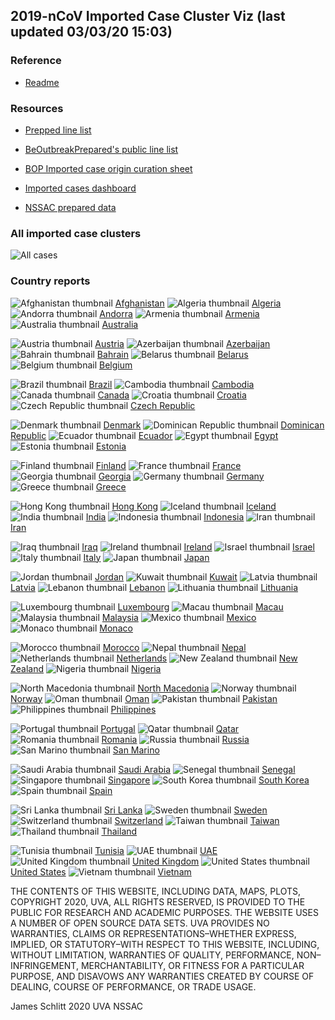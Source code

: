 ## 2019-nCoV Imported Case Cluster Viz (last updated 03/03/20 15:03)


### Reference

* [Readme](https://github.com/SchlittDataSci/SchlittDataSci.github.io/blob/master/README.md)


### Resources

* [Prepped line list](cleaned_line_list.csv)

* [BeOutbreakPrepared's public line list](https://github.com/beoutbreakprepared/nCoV2019)

* [BOP Imported case origin curation sheet](https://docs.google.com/spreadsheets/d/1s2j-RmkO8C69HtrELpNMipkG5ftPJqCPEzGRAxIukFY/edit#gid=0)

* [Imported cases dashboard](https://datastudio.google.com/reporting/f6ad0988-f203-45f8-8d18-5d726c1d2d8b)

* [NSSAC prepared data](https://github.com/SchlittDataSci/SchlittDataSci.github.io/tree/master/data)


### All imported case clusters

![All cases](cluster_analysis/all_imported_cases_NIHFogarty.png)

### Country reports
![Afghanistan thumbnail](thumbnails/Afghanistan_thumbnail.png)  [Afghanistan](country_reports/Afghanistan_report.md)             ![Algeria thumbnail](thumbnails/Algeria_thumbnail.png)  [Algeria](country_reports/Algeria_report.md)             ![Andorra thumbnail](thumbnails/Andorra_thumbnail.png)  [Andorra](country_reports/Andorra_report.md)             ![Armenia thumbnail](thumbnails/Armenia_thumbnail.png)  [Armenia](country_reports/Armenia_report.md)             ![Australia thumbnail](thumbnails/Australia_thumbnail.png)  [Australia](country_reports/Australia_report.md)

![Austria thumbnail](thumbnails/Austria_thumbnail.png)  [Austria](country_reports/Austria_report.md)             ![Azerbaijan thumbnail](thumbnails/Azerbaijan_thumbnail.png)  [Azerbaijan](country_reports/Azerbaijan_report.md)             ![Bahrain thumbnail](thumbnails/Bahrain_thumbnail.png)  [Bahrain](country_reports/Bahrain_report.md)             ![Belarus thumbnail](thumbnails/Belarus_thumbnail.png)  [Belarus](country_reports/Belarus_report.md)             ![Belgium thumbnail](thumbnails/Belgium_thumbnail.png)  [Belgium](country_reports/Belgium_report.md)

![Brazil thumbnail](thumbnails/Brazil_thumbnail.png)  [Brazil](country_reports/Brazil_report.md)             ![Cambodia thumbnail](thumbnails/Cambodia_thumbnail.png)  [Cambodia](country_reports/Cambodia_report.md)             ![Canada thumbnail](thumbnails/Canada_thumbnail.png)  [Canada](country_reports/Canada_report.md)             ![Croatia thumbnail](thumbnails/Croatia_thumbnail.png)  [Croatia](country_reports/Croatia_report.md)             ![Czech Republic thumbnail](thumbnails/Czech_Republic_thumbnail.png)  [Czech Republic](country_reports/Czech_Republic_report.md)

![Denmark thumbnail](thumbnails/Denmark_thumbnail.png)  [Denmark](country_reports/Denmark_report.md)             ![Dominican Republic thumbnail](thumbnails/Dominican_Republic_thumbnail.png)  [Dominican Republic](country_reports/Dominican_Republic_report.md)             ![Ecuador thumbnail](thumbnails/Ecuador_thumbnail.png)  [Ecuador](country_reports/Ecuador_report.md)             ![Egypt thumbnail](thumbnails/Egypt_thumbnail.png)  [Egypt](country_reports/Egypt_report.md)             ![Estonia thumbnail](thumbnails/Estonia_thumbnail.png)  [Estonia](country_reports/Estonia_report.md)

![Finland thumbnail](thumbnails/Finland_thumbnail.png)  [Finland](country_reports/Finland_report.md)             ![France thumbnail](thumbnails/France_thumbnail.png)  [France](country_reports/France_report.md)             ![Georgia thumbnail](thumbnails/Georgia_thumbnail.png)  [Georgia](country_reports/Georgia_report.md)             ![Germany thumbnail](thumbnails/Germany_thumbnail.png)  [Germany](country_reports/Germany_report.md)             ![Greece thumbnail](thumbnails/Greece_thumbnail.png)  [Greece](country_reports/Greece_report.md)

![Hong Kong thumbnail](thumbnails/Hong_Kong_thumbnail.png)  [Hong Kong](country_reports/Hong_Kong_report.md)             ![Iceland thumbnail](thumbnails/Iceland_thumbnail.png)  [Iceland](country_reports/Iceland_report.md)             ![India thumbnail](thumbnails/India_thumbnail.png)  [India](country_reports/India_report.md)             ![Indonesia thumbnail](thumbnails/Indonesia_thumbnail.png)  [Indonesia](country_reports/Indonesia_report.md)             ![Iran thumbnail](thumbnails/Iran_thumbnail.png)  [Iran](country_reports/Iran_report.md)

![Iraq thumbnail](thumbnails/Iraq_thumbnail.png)  [Iraq](country_reports/Iraq_report.md)             ![Ireland thumbnail](thumbnails/Ireland_thumbnail.png)  [Ireland](country_reports/Ireland_report.md)             ![Israel thumbnail](thumbnails/Israel_thumbnail.png)  [Israel](country_reports/Israel_report.md)             ![Italy thumbnail](thumbnails/Italy_thumbnail.png)  [Italy](country_reports/Italy_report.md)             ![Japan thumbnail](thumbnails/Japan_thumbnail.png)  [Japan](country_reports/Japan_report.md)

![Jordan thumbnail](thumbnails/Jordan_thumbnail.png)  [Jordan](country_reports/Jordan_report.md)             ![Kuwait thumbnail](thumbnails/Kuwait_thumbnail.png)  [Kuwait](country_reports/Kuwait_report.md)             ![Latvia thumbnail](thumbnails/Latvia_thumbnail.png)  [Latvia](country_reports/Latvia_report.md)             ![Lebanon thumbnail](thumbnails/Lebanon_thumbnail.png)  [Lebanon](country_reports/Lebanon_report.md)             ![Lithuania thumbnail](thumbnails/Lithuania_thumbnail.png)  [Lithuania](country_reports/Lithuania_report.md)

![Luxembourg thumbnail](thumbnails/Luxembourg_thumbnail.png)  [Luxembourg](country_reports/Luxembourg_report.md)             ![Macau thumbnail](thumbnails/Macau_thumbnail.png)  [Macau](country_reports/Macau_report.md)             ![Malaysia thumbnail](thumbnails/Malaysia_thumbnail.png)  [Malaysia](country_reports/Malaysia_report.md)             ![Mexico thumbnail](thumbnails/Mexico_thumbnail.png)  [Mexico](country_reports/Mexico_report.md)             ![Monaco thumbnail](thumbnails/Monaco_thumbnail.png)  [Monaco](country_reports/Monaco_report.md)

![Morocco thumbnail](thumbnails/Morocco_thumbnail.png)  [Morocco](country_reports/Morocco_report.md)             ![Nepal thumbnail](thumbnails/Nepal_thumbnail.png)  [Nepal](country_reports/Nepal_report.md)             ![Netherlands thumbnail](thumbnails/Netherlands_thumbnail.png)  [Netherlands](country_reports/Netherlands_report.md)             ![New Zealand thumbnail](thumbnails/New_Zealand_thumbnail.png)  [New Zealand](country_reports/New_Zealand_report.md)             ![Nigeria thumbnail](thumbnails/Nigeria_thumbnail.png)  [Nigeria](country_reports/Nigeria_report.md)

![North Macedonia thumbnail](thumbnails/North_Macedonia_thumbnail.png)  [North Macedonia](country_reports/North_Macedonia_report.md)             ![Norway thumbnail](thumbnails/Norway_thumbnail.png)  [Norway](country_reports/Norway_report.md)             ![Oman thumbnail](thumbnails/Oman_thumbnail.png)  [Oman](country_reports/Oman_report.md)             ![Pakistan thumbnail](thumbnails/Pakistan_thumbnail.png)  [Pakistan](country_reports/Pakistan_report.md)             ![Philippines thumbnail](thumbnails/Philippines_thumbnail.png)  [Philippines](country_reports/Philippines_report.md)

![Portugal thumbnail](thumbnails/Portugal_thumbnail.png)  [Portugal](country_reports/Portugal_report.md)             ![Qatar thumbnail](thumbnails/Qatar_thumbnail.png)  [Qatar](country_reports/Qatar_report.md)             ![Romania thumbnail](thumbnails/Romania_thumbnail.png)  [Romania](country_reports/Romania_report.md)             ![Russia thumbnail](thumbnails/Russia_thumbnail.png)  [Russia](country_reports/Russia_report.md)             ![San Marino thumbnail](thumbnails/San_Marino_thumbnail.png)  [San Marino](country_reports/San_Marino_report.md)

![Saudi Arabia thumbnail](thumbnails/Saudi_Arabia_thumbnail.png)  [Saudi Arabia](country_reports/Saudi_Arabia_report.md)             ![Senegal thumbnail](thumbnails/Senegal_thumbnail.png)  [Senegal](country_reports/Senegal_report.md)             ![Singapore thumbnail](thumbnails/Singapore_thumbnail.png)  [Singapore](country_reports/Singapore_report.md)             ![South Korea thumbnail](thumbnails/South_Korea_thumbnail.png)  [South Korea](country_reports/South_Korea_report.md)             ![Spain thumbnail](thumbnails/Spain_thumbnail.png)  [Spain](country_reports/Spain_report.md)

![Sri Lanka thumbnail](thumbnails/Sri_Lanka_thumbnail.png)  [Sri Lanka](country_reports/Sri_Lanka_report.md)             ![Sweden thumbnail](thumbnails/Sweden_thumbnail.png)  [Sweden](country_reports/Sweden_report.md)             ![Switzerland thumbnail](thumbnails/Switzerland_thumbnail.png)  [Switzerland](country_reports/Switzerland_report.md)             ![Taiwan thumbnail](thumbnails/Taiwan_thumbnail.png)  [Taiwan](country_reports/Taiwan_report.md)             ![Thailand thumbnail](thumbnails/Thailand_thumbnail.png)  [Thailand](country_reports/Thailand_report.md)

![Tunisia thumbnail](thumbnails/Tunisia_thumbnail.png)  [Tunisia](country_reports/Tunisia_report.md)             ![UAE thumbnail](thumbnails/UAE_thumbnail.png)  [UAE](country_reports/UAE_report.md)             ![United Kingdom thumbnail](thumbnails/United_Kingdom_thumbnail.png)  [United Kingdom](country_reports/United_Kingdom_report.md)             ![United States thumbnail](thumbnails/United_States_thumbnail.png)  [United States](country_reports/United_States_report.md)             ![Vietnam thumbnail](thumbnails/Vietnam_thumbnail.png)  [Vietnam](country_reports/Vietnam_report.md)








THE CONTENTS OF THIS WEBSITE, INCLUDING DATA, MAPS, PLOTS, COPYRIGHT 2020, UVA, ALL RIGHTS RESERVED, IS PROVIDED TO THE PUBLIC FOR RESEARCH AND ACADEMIC PURPOSES. THE WEBSITE USES A NUMBER OF OPEN SOURCE DATA SETS. UVA PROVIDES NO WARRANTIES, CLAIMS OR REPRESENTATIONS–WHETHER EXPRESS, IMPLIED, OR STATUTORY–WITH RESPECT TO THIS WEBSITE, INCLUDING, WITHOUT LIMITATION, WARRANTIES OF QUALITY, PERFORMANCE, NON–INFRINGEMENT, MERCHANTABILITY, OR FITNESS FOR A PARTICULAR PURPOSE, AND DISAVOWS ANY WARRANTIES CREATED BY COURSE OF DEALING, COURSE OF PERFORMANCE, OR TRADE USAGE.




James Schlitt 2020 UVA NSSAC

<!-- Global site tag (gtag.js) - Google Analytics -->
<script async src="https://www.googletagmanager.com/gtag/js?id=UA-158816269-1"></script>
<script>
  window.dataLayer = window.dataLayer || [];
  function gtag(){dataLayer.push(arguments);}
  gtag('js', new Date());

  gtag('config', 'UA-158816269-1');
</script>